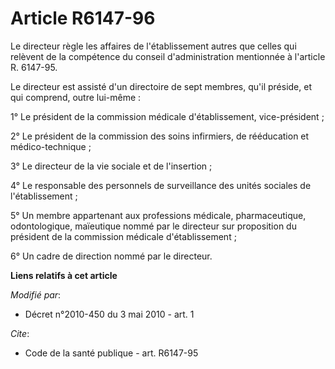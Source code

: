 # Article R6147-96

Le directeur règle les affaires de l'établissement autres que celles qui relèvent de la compétence du conseil
d'administration mentionnée à l'article R. 6147-95. 

Le directeur est assisté d'un directoire de sept membres, qu'il préside, et qui comprend, outre lui-même : 

1° Le président de la commission médicale d'établissement, vice-président ; 

2° Le président de la commission des soins infirmiers, de rééducation et médico-technique ; 

3° Le directeur de la vie sociale et de l'insertion ; 

4° Le responsable des personnels de surveillance des unités sociales de l'établissement ; 

5° Un membre appartenant aux professions médicale, pharmaceutique, odontologique, maïeutique nommé par le directeur sur
proposition du président de la commission médicale d'établissement ; 

6° Un cadre de direction nommé par le directeur.

**Liens relatifs à cet article**

_Modifié par_:

  - Décret n°2010-450 du 3 mai 2010 - art. 1

_Cite_:

  - Code de la santé publique - art. R6147-95
